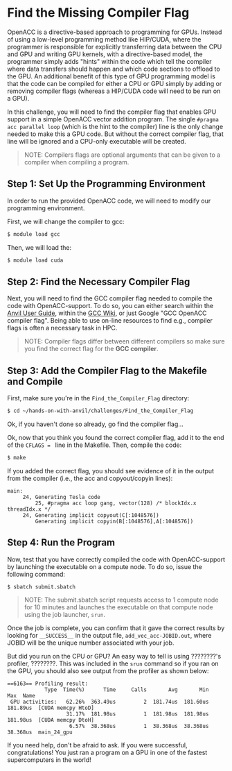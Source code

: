 # Find the Missing Compiler Flag
OpenACC is a directive-based approach to programming for GPUs. Instead of using a low-level programming method like HIP/CUDA, where the programmer is responsible for explicitly transferring data between the CPU and GPU and writing GPU kernels, with a directive-based model, the programmer simply adds "hints" within the code which tell the compiler where data transfers should happen and which code sections to offload to the GPU. An additional benefit of this type of GPU programming model is that the code can be compiled for either a CPU or GPU simply by adding or removing compiler flags (whereas a HIP/CUDA code will need to be run on a GPU).

In this challenge, you will need to find the compiler flag that enables GPU support in a simple OpenACC vector addition program. The single `#pragma acc parallel loop` (which is the hint to the compiler) line is the only change needed to make this a GPU code. But without the correct compiler flag, that line will be ignored and a CPU-only executable will be created. 

> NOTE: Compilers flags are optional arguments that can be given to a compiler when compiling a program.

## Step 1: Set Up the Programming Environment

In order to run the provided OpenACC code, we will need to modify our programming environment. 

First, we will change the compiler to gcc:

```bash
$ module load gcc
```

Then, we will load the:

```bash
$ module load cuda
```

## Step 2: Find the Necessary Compiler Flag

Next, you will need to find the GCC compiler flag needed to compile the code with OpenACC-support. To do so, you can either search within the [Anvil User Guide](https://docs.olcf.ornl.gov/systems/anvil_user_guide.html#), within the [GCC Wiki](https://gcc.gnu.org/wiki/HomePage), or just Google "GCC OpenACC compiler flag". Being able to use on-line resources to find e.g., compiler flags is often a necessary task in HPC.

> NOTE: Compiler flags differ between different compilers so make sure you find the correct flag for the **GCC compiler**.

## Step 3: Add the Compiler Flag to the Makefile and Compile

First, make sure you're in the `Find_the_Compiler_Flag` directory:

```bash
$ cd ~/hands-on-with-anvil/challenges/Find_the_Compiler_Flag
```

Ok, if you haven't done so already, go find the compiler flag...

Ok, now that you think you found the correct compiler flag, add it to the end of the `CFLAGS = ` line in the Makefile. Then, compile the code:

```bash
$ make
```

If you added the correct flag, you should see evidence of it in the output from the compiler (i.e., the acc and copyout/copyin lines):

```
main:
     24, Generating Tesla code
         25, #pragma acc loop gang, vector(128) /* blockIdx.x threadIdx.x */
     24, Generating implicit copyout(C[:1048576])
         Generating implicit copyin(B[:1048576],A[:1048576])
```

## Step 4: Run the Program

Now, test that you have correctly compiled the code with OpenACC-support by launching the executable on a compute node. To do so, issue the following command:

```
$ sbatch submit.sbatch
```

> NOTE: The submit.sbatch script requests access to 1 compute node for 10 minutes and launches the executable on that compute node using the job launcher, `srun`.


Once the job is complete, you can confirm that it gave the correct results by looking for `__SUCCESS__` in the output file, `add_vec_acc-JOBID.out`, where JOBID will be the unique number associated with your job. 

But did you run on the CPU or GPU? An easy way to tell is using ????????'s profiler, ????????. This was included in the `srun` command so if you ran on the GPU, you should also see output from the profiler as shown below:

```
==6163== Profiling result:
            Type  Time(%)      Time     Calls       Avg       Min       Max  Name
 GPU activities:   62.26%  363.49us         2  181.74us  181.60us  181.89us  [CUDA memcpy HtoD]
                   31.17%  181.98us         1  181.98us  181.98us  181.98us  [CUDA memcpy DtoH]
                    6.57%  38.368us         1  38.368us  38.368us  38.368us  main_24_gpu
```

If you need help, don't be afraid to ask. If you were successful, congratulations! You just ran a program on a GPU in one of the fastest supercomputers in the world!


